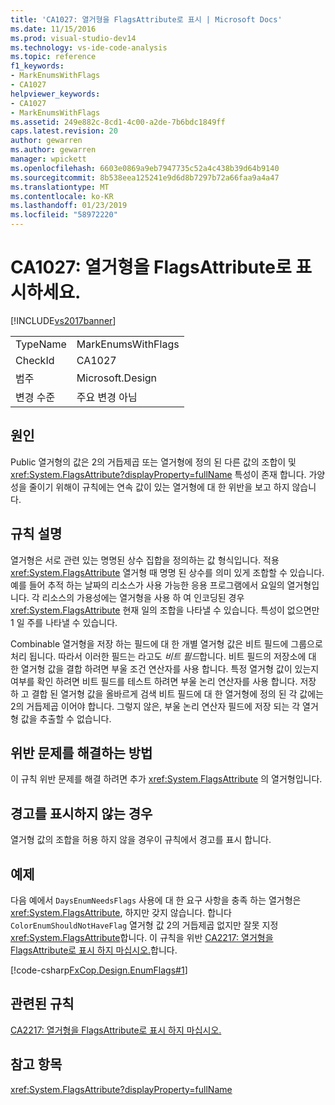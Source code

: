 ```yaml
---
title: 'CA1027: 열거형을 FlagsAttribute로 표시 | Microsoft Docs'
ms.date: 11/15/2016
ms.prod: visual-studio-dev14
ms.technology: vs-ide-code-analysis
ms.topic: reference
f1_keywords:
- MarkEnumsWithFlags
- CA1027
helpviewer_keywords:
- CA1027
- MarkEnumsWithFlags
ms.assetid: 249e882c-8cd1-4c00-a2de-7b6bdc1849ff
caps.latest.revision: 20
author: gewarren
ms.author: gewarren
manager: wpickett
ms.openlocfilehash: 6603e0869a9eb7947735c52a4c438b39d64b9140
ms.sourcegitcommit: 8b538eea125241e9d6d8b7297b72a66faa9a4a47
ms.translationtype: MT
ms.contentlocale: ko-KR
ms.lasthandoff: 01/23/2019
ms.locfileid: "58972220"
---
```

# <a name="ca1027-mark-enums-with-flagsattribute"></a>CA1027: 열거형을 FlagsAttribute로 표시하세요.
[!INCLUDE[vs2017banner](../includes/vs2017banner.md)]

|||
|-|-|
|TypeName|MarkEnumsWithFlags|
|CheckId|CA1027|
|범주|Microsoft.Design|
|변경 수준|주요 변경 아님|

## <a name="cause"></a>원인
 Public 열거형의 값은 2의 거듭제곱 또는 열거형에 정의 된 다른 값의 조합이 및 <xref:System.FlagsAttribute?displayProperty=fullName> 특성이 존재 합니다. 가양성을 줄이기 위해이 규칙에는 연속 값이 있는 열거형에 대 한 위반을 보고 하지 않습니다.

## <a name="rule-description"></a>규칙 설명
 열거형은 서로 관련 있는 명명된 상수 집합을 정의하는 값 형식입니다. 적용 <xref:System.FlagsAttribute> 열거형 때 명명 된 상수를 의미 있게 조합할 수 있습니다. 예를 들어 추적 하는 날짜의 리소스가 사용 가능한 응용 프로그램에서 요일의 열거형입니다. 각 리소스의 가용성에는 열거형을 사용 하 여 인코딩된 경우 <xref:System.FlagsAttribute> 현재 일의 조합을 나타낼 수 있습니다. 특성이 없으면만 1 일 주를 나타낼 수 있습니다.

 Combinable 열거형을 저장 하는 필드에 대 한 개별 열거형 값은 비트 필드에 그룹으로 처리 됩니다. 따라서 이러한 필드는 라고도 *비트 필드*합니다. 비트 필드의 저장소에 대 한 열거형 값을 결합 하려면 부울 조건 연산자를 사용 합니다. 특정 열거형 값이 있는지 여부를 확인 하려면 비트 필드를 테스트 하려면 부울 논리 연산자를 사용 합니다. 저장 하 고 결합 된 열거형 값을 올바르게 검색 비트 필드에 대 한 열거형에 정의 된 각 값에는 2의 거듭제곱 이어야 합니다. 그렇지 않은, 부울 논리 연산자 필드에 저장 되는 각 열거형 값을 추출할 수 없습니다.

## <a name="how-to-fix-violations"></a>위반 문제를 해결하는 방법
 이 규칙 위반 문제를 해결 하려면 추가 <xref:System.FlagsAttribute> 의 열거형입니다.

## <a name="when-to-suppress-warnings"></a>경고를 표시하지 않는 경우
 열거형 값의 조합을 허용 하지 않을 경우이 규칙에서 경고를 표시 합니다.

## <a name="example"></a>예제
 다음 예에서 `DaysEnumNeedsFlags` 사용에 대 한 요구 사항을 충족 하는 열거형은 <xref:System.FlagsAttribute>, 하지만 갖지 않습니다. 합니다 `ColorEnumShouldNotHaveFlag` 열거형 값 2의 거듭제곱 없지만 잘못 지정 <xref:System.FlagsAttribute>합니다. 이 규칙을 위반 [CA2217: 열거형을 FlagsAttribute로 표시 하지 마십시오.](../code-quality/ca2217-do-not-mark-enums-with-flagsattribute.md)합니다.

 [!code-csharp[FxCop.Design.EnumFlags#1](../snippets/csharp/VS_Snippets_CodeAnalysis/FxCop.Design.EnumFlags/cs/FxCop.Design.EnumFlags.cs#1)]

## <a name="related-rules"></a>관련된 규칙
 [CA2217: 열거형을 FlagsAttribute로 표시 하지 마십시오.](../code-quality/ca2217-do-not-mark-enums-with-flagsattribute.md)

## <a name="see-also"></a>참고 항목
 <xref:System.FlagsAttribute?displayProperty=fullName>
